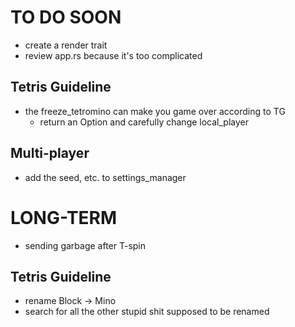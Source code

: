 # TO DO SOON

- create a render trait
- review app.rs because it's too complicated

## Tetris Guideline

- the freeze_tetromino can make you game over according to TG
    - return an Option and carefully change local_player

## Multi-player

- add the seed, etc. to settings_manager


# LONG-TERM
- sending garbage after T-spin

## Tetris Guideline
- rename Block -> Mino
- search for all the other stupid shit supposed to be renamed